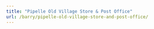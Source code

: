 ```yaml
---
title: "Pipelle Old Village Store & Post Office"
url: /barry/pipelle-old-village-store-and-post-office/
---
```

